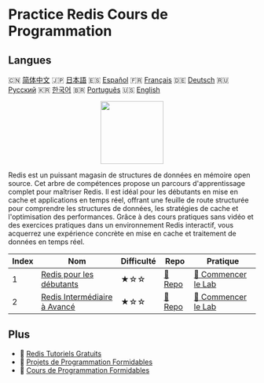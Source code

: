 # Practice Redis Cours de Programmation

## Langues

🇨🇳 [简体中文](README_zh.md) 🇯🇵 [日本語](README_ja.md) 🇪🇸 [Español](README_es.md) 🇫🇷 [Français](README_fr.md) 🇩🇪 [Deutsch](README_de.md) 🇷🇺 [Русский](README_ru.md) 🇰🇷 [한국어](README_ko.md) 🇧🇷 [Português](README_pt.md) 🇺🇸 [English](README.md) 

<div align="center">
<img width="128px" src="https://file.labex.io/path/4MMYfz8sH7hJ.png">
</div>

Redis est un puissant magasin de structures de données en mémoire open source. Cet arbre de compétences propose un parcours d'apprentissage complet pour maîtriser Redis. Il est idéal pour les débutants en mise en cache et applications en temps réel, offrant une feuille de route structurée pour comprendre les structures de données, les stratégies de cache et l'optimisation des performances. Grâce à des cours pratiques sans vidéo et des exercices pratiques dans un environnement Redis interactif, vous acquerrez une expérience concrète en mise en cache et traitement de données en temps réel.

|   Index | Nom                                                                                        | Difficulté   | Repo                                                                    | Pratique                                                                          |
|---------|--------------------------------------------------------------------------------------------|--------------|-------------------------------------------------------------------------|-----------------------------------------------------------------------------------|
|       1 | [Redis pour les débutants](https://labex.io/fr/courses/redis-for-beginners)                | ★☆☆          | [🔗 Repo](https://github.com/labex-labs/redis-for-beginners)            | [🚀 Commencer le Lab](https://labex.io/fr/courses/redis-for-beginners)            |
|       2 | [Redis Intermédiaire à Avancé](https://labex.io/fr/courses/redis-intermediate-to-advanced) | ★☆☆          | [🔗 Repo](https://github.com/labex-labs/redis-intermediate-to-advanced) | [🚀 Commencer le Lab](https://labex.io/fr/courses/redis-intermediate-to-advanced) |

## Plus

- 🔗 [Redis Tutoriels Gratuits](https://github.com/labex-labs/redis-free-tutorials)
- 🔗 [Projets de Programmation Formidables](https://github.com/labex-labs/awesome-programming-projects)
- 🔗 [Cours de Programmation Formidables](https://github.com/labex-labs/awesome-programming-courses)

